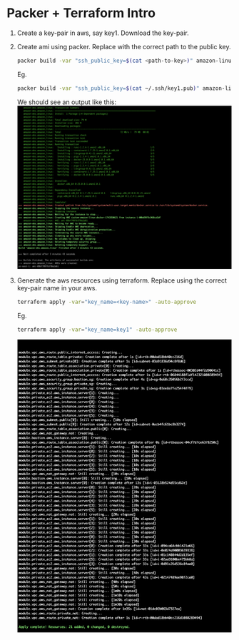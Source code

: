 # Packer + Terraform Intro

1. Create a key-pair in aws, say key1. Download the key-pair. 
2. Create ami using packer. Replace <path-to-key> with the correct path to the public key. 

    ```bash
    packer build -var "ssh_public_key=$(cat <path-to-key>)" amazon-linux-docker.pkr.hcl
    ```

    Eg. 
    ```bash
    packer build -var "ssh_public_key=$(cat ~/.ssh/key1.pub)" amazon-linux-docker.pkr.hcl
    ```
    
    We should see an output like this:
    ![Screenshot Description](screenshots/packer.png)
3. Generate the aws resources using terraform. Replace <key-name> using the correct key-pair name in your aws. 

    ```bash
    terraform apply -var="key_name=<key-name>" -auto-approve
    ```

    Eg. 
    ```bash
    terraform apply -var="key_name=key1" -auto-approve
    ```

    ![Screenshot Description](screenshots/terraform.png)
